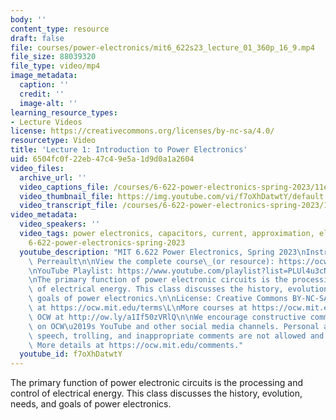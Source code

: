 ```yaml
---
body: ''
content_type: resource
draft: false
file: courses/power-electronics/mit6_622s23_lecture_01_360p_16_9.mp4
file_size: 88039320
file_type: video/mp4
image_metadata:
  caption: ''
  credit: ''
  image-alt: ''
learning_resource_types:
- Lecture Videos
license: https://creativecommons.org/licenses/by-nc-sa/4.0/
resourcetype: Video
title: 'Lecture 1: Introduction to Power Electronics'
uid: 6504fc0f-22eb-47c4-9e5a-1d9d0a1a2604
video_files:
  archive_url: ''
  video_captions_file: /courses/6-622-power-electronics-spring-2023/11e9izmK-ShJE2lV70FGHgiooH7On-jzP_transcript.webvtt
  video_thumbnail_file: https://img.youtube.com/vi/f7oXhDatwtY/default.jpg
  video_transcript_file: /courses/6-622-power-electronics-spring-2023/11e9izmK-ShJE2lV70FGHgiooH7On-jzP_transcript.pdf
video_metadata:
  video_speakers: ''
  video_tags: power electronics, capacitors, current, approximation, electrical energy,
    6-622-power-electronics-spring-2023
  youtube_description: "MIT 6.622 Power Electronics, Spring 2023\nInstructor: David\
    \ Perreault\n\nView the complete course\_(or resource): https://ocw.mit.edu/courses/6-622-power-electronics-spring-2023/\L\
    \nYouTube Playlist: https://www.youtube.com/playlist?list=PLUl4u3cNGP62UTc77mJoubhDELSC8lfR0\n\
    \nThe primary function of power electronic circuits is the processing and control\
    \ of electrical energy. This class discusses the history, evolution, needs, and\
    \ goals of power electronics.\n\nLicense: Creative Commons BY-NC-SA\L\nMore information\
    \ at https://ocw.mit.edu/terms\L\nMore courses at https://ocw.mit.edu\n\nSupport\
    \ OCW at http://ow.ly/a1If50zVRlQ\n\nWe encourage constructive comments and discussion\
    \ on OCW\u2019s YouTube and other social media channels. Personal attacks, hate\
    \ speech, trolling, and inappropriate comments are not allowed and may be removed.\
    \ More details at https://ocw.mit.edu/comments."
  youtube_id: f7oXhDatwtY
---
```

The primary function of power electronic circuits is the processing and control of electrical energy. This class discusses the history, evolution, needs, and goals of power electronics.